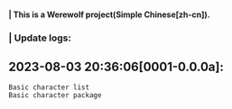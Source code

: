 #### | This is a Werewolf project(<strong>Simple Chinese[zh-cn]</strong>).
### | Update logs:
## 2023-08-03 20:36:06[0001-0.0.0a]:
    Basic character list
    Basic character package
